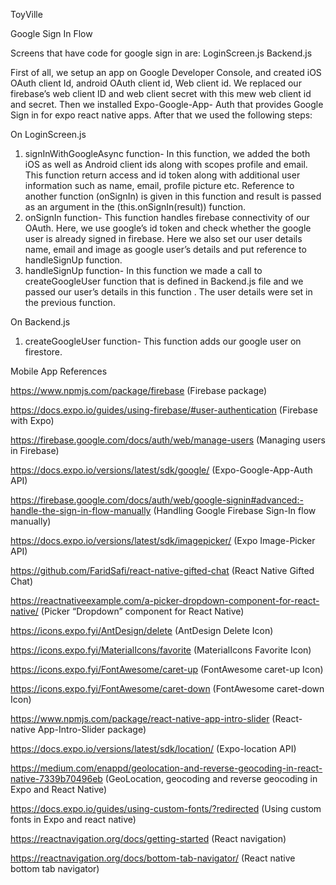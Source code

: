ToyVille

Google Sign In Flow

Screens that have code for google sign in are:
LoginScreen.js
Backend.js

First of all, we setup an app on Google Developer Console, and created iOS OAuth client
Id, android OAuth client id, Web client id. We replaced our firebase’s web client ID and web
client secret with this mew web client id and secret. Then we installed Expo-Google-App-
Auth that provides Google Sign in for expo react native apps. After that we used the
following steps:

On LoginScreen.js
1. signInWithGoogleAsync function- In this function, we added the both iOS as well as
Android client ids along with scopes profile and email. This function return access
and id token along with additional user information such as name, email, profile
picture etc. Reference to another function (onSignIn) is given in this function and
result is passed as an argument in the (this.onSignIn(result)) function.
2. onSignIn function- This function handles firebase connectivity of our OAuth. Here,
we use google’s id token and check whether the google user is already signed in
firebase. Here we also set our user details name, email and image as google user’s
details and put reference to handleSignUp function.
3. handleSignUp function- In this function we made a call to createGoogleUser function
that is defined in Backend.js file and we passed our user’s details in this function .
The user details were set in the previous function.

On Backend.js
1. createGoogleUser function- This function adds our google user on firestore.


Mobile App References

https://www.npmjs.com/package/firebase (Firebase package)

https://docs.expo.io/guides/using-firebase/#user-authentication (Firebase with Expo)

https://firebase.google.com/docs/auth/web/manage-users (Managing users in Firebase)

https://docs.expo.io/versions/latest/sdk/google/ (Expo-Google-App-Auth API)

https://firebase.google.com/docs/auth/web/google-signin#advanced:-handle-the-sign-in-flow-manually (Handling Google Firebase Sign-In flow manually)

https://docs.expo.io/versions/latest/sdk/imagepicker/ (Expo Image-Picker API)

https://github.com/FaridSafi/react-native-gifted-chat (React Native Gifted Chat)

https://reactnativeexample.com/a-picker-dropdown-component-for-react-native/ (Picker “Dropdown” component for React Native)

https://icons.expo.fyi/AntDesign/delete (AntDesign Delete Icon)

https://icons.expo.fyi/MaterialIcons/favorite (MaterialIcons Favorite Icon)

https://icons.expo.fyi/FontAwesome/caret-up (FontAwesome caret-up Icon)

https://icons.expo.fyi/FontAwesome/caret-down (FontAwesome caret-down  Icon)

https://www.npmjs.com/package/react-native-app-intro-slider (React-native App-Intro-Slider package)

https://docs.expo.io/versions/latest/sdk/location/ (Expo-location API)

https://medium.com/enappd/geolocation-and-reverse-geocoding-in-react-native-7339b70496eb (GeoLocation,  geocoding and reverse geocoding in Expo and React Native)

https://docs.expo.io/guides/using-custom-fonts/?redirected (Using custom fonts in Expo and react native)

https://reactnavigation.org/docs/getting-started (React navigation)

https://reactnavigation.org/docs/bottom-tab-navigator/ (React native bottom tab navigator)
